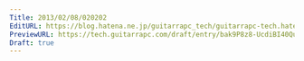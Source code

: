 ```yaml
---
Title: 2013/02/08/020202
EditURL: https://blog.hatena.ne.jp/guitarrapc_tech/guitarrapc-tech.hatenablog.com/atom/entry/6802418398340412291
PreviewURL: https://tech.guitarrapc.com/draft/entry/bak9P8z8-UcdiBI40QuofSIo6WQ
Draft: true
---
```


